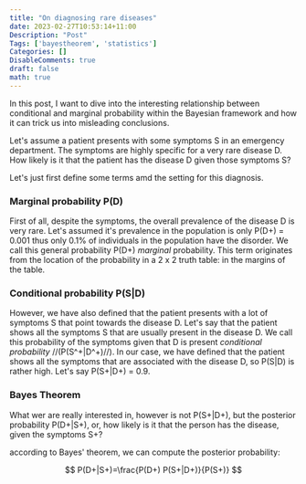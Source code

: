 ```yaml
---
title: "On diagnosing rare diseases"
date: 2023-02-27T10:53:14+11:00
Description: "Post"
Tags: ['bayestheorem', 'statistics']
Categories: []
DisableComments: true
draft: false
math: true
---
```


In this post, I want to dive into the interesting relationship between conditional and marginal probability within the Bayesian framework and how it can trick us into misleading conclusions.

Let's assume a patient presents with some symptoms S in an  emergency department. The symptoms are highly specific for a very rare disease D. How likely is it that the patient has the disease D given those symptoms S?

Let's just first define some terms amd the setting for this diagnosis.

### Marginal probability P(D)
First of all, despite the symptoms, the overall prevalence of the disease D is very rare. Let's assumed it's prevalence in the population is only P(D+) = 0.001 thus only 0.1% of individuals in the population have the disorder. We call this general probability  P(D+) *marginal* probability. This term originates from the location of the probability in a 2 x 2 truth table: in the margins of the table.

### Conditional probability P(S|D)

However, we have also defined that the patient presents with a lot of symptoms S that point towards the disease D.
Let's say that the patient shows all the symptoms S that are usually present in the disease D. We call this probability of the symptoms given that D is present *conditional probability* //(P(S^+|D^+)//). In our case, we have defined that the patient shows all the symptoms that are associated with the disease D, so P(S|D) is rather high. Let's say P(S+|D+) = 0.9.

### Bayes Theorem

What wer are really interested in, however is not P(S+|D+), but the posterior probability P(D+|S+), or, how likely is it that the person has the disease, given the symptoms S+?

according to Bayes' theorem, we can compute the posterior probability:

$$
P(D+|S+)=\frac{P(D+) P(S+|D+)}{P(S+)}
$$

